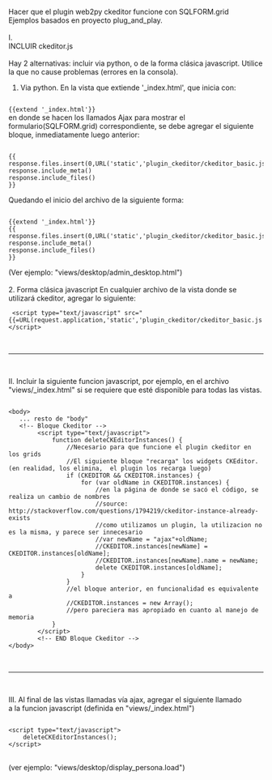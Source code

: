 Hacer que el plugin web2py ckeditor funcione con SQLFORM.grid <br>
Ejemplos basados en proyecto plug_and_play.<br><br>
I. <br>
INCLUIR ckeditor.js
<br><br>
Hay 2 alternativas: incluir via python, o de la forma clásica javascript.
Utilice la que no cause problemas (errores en la consola).

1. Via python.
En la vista que extiende '_index.html', que inicia con:
<code>
{{extend '_index.html'}}
</code>
en donde se hacen los llamados Ajax para mostrar el formulario(SQLFORM.grid)
correspondiente, se debe agregar el siguiente bloque, inmediatamente luego
anterior:
<pre>
<code>
{{
response.files.insert(0,URL('static','plugin_ckeditor/ckeditor_basic.js'))
response.include_meta()
response.include_files()
}}
</code></pre>

Quedando el inicio del archivo de la siguiente forma:
<pre><code>
{{extend '_index.html'}}
{{
response.files.insert(0,URL('static','plugin_ckeditor/ckeditor_basic.js'))
response.include_meta()
response.include_files()
}}
</code></pre>
(Ver ejemplo: "views/desktop/admin_desktop.html")<br>
<br>
2. Forma clásica javascript
En cualquier archivo de la vista donde se utilizará ckeditor, agregar lo siguiente:
<pre><code> &lt;script type="text/javascript" src="{{=URL(request.application,'static','plugin_ckeditor/ckeditor_basic.js')}}"&gt;
&lt;/script&gt; </code></pre>
<br>
<hr>
<br>

II. 
Incluir la siguiente funcion javascript, por ejemplo, en el archivo "views/_index.html"
si se requiere que esté disponible para todas las vistas.
<pre>
<code>
&lt;body&gt;
   ... resto de "body"
   &lt;!-- Bloque Ckeditor --&gt;
        &lt;script type="text/javascript"&gt;
            function deleteCKEditorInstances() {
                //Necesario para que funcione el plugin ckeditor en los grids
                //El siguiente bloque "recarga" los widgets CKEditor. (en realidad, los elimina,  el plugin los recarga luego)
                if (CKEDITOR && CKEDITOR.instances) {
                    for (var oldName in CKEDITOR.instances) {
                        //en la página de donde se sacó el código, se realiza un cambio de nombres
                        //source: http://stackoverflow.com/questions/1794219/ckeditor-instance-already-exists
                        //como utilizamos un plugin, la utilizacion no es la misma, y parece ser innecesario
                        //var newName = "ajax"+oldName;
                        //CKEDITOR.instances[newName] = CKEDITOR.instances[oldName];
                        //CKEDITOR.instances[newName].name = newName;
                        delete CKEDITOR.instances[oldName];
                    }
                }
                //el bloque anterior, en funcionalidad es equivalente a 
                //CKEDITOR.instances = new Array();
                //pero pareciera mas apropiado en cuanto al manejo de memoria
            }
        &lt;/script>
        &lt;!-- END Bloque Ckeditor --&gt;
&lt;/body&gt;
</code></pre>
<br>
<hr>
<br>

III.
Al final de las vistas llamadas vía ajax, agregar el siguiente llamado<br>
a la funcion javascript (definida en "views/_index.html")
<pre>
<code>
&lt;script type="text/javascript"&gt;
    deleteCKEditorInstances();
&lt;/script&gt;
</code>
</pre>
(ver ejemplo: "views/desktop/display_persona.load")
